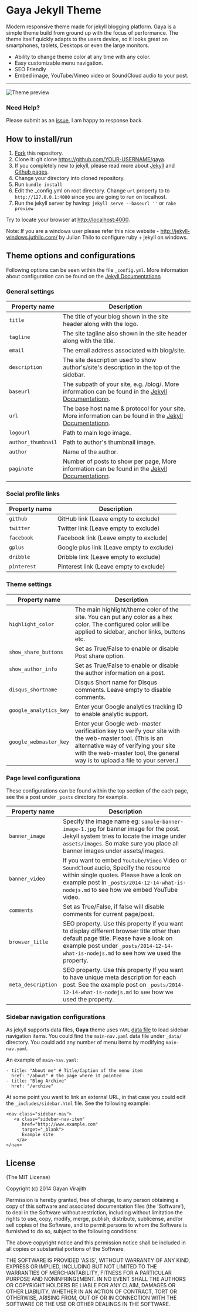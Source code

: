 # Gaya Jekyll Theme

Modern responsive theme made for jekyll blogging platform. 
Gaya is a simple theme build from ground up with the focus of performance. 
The theme itself quickly adapts to the users device, so it looks great on 
smartphones, tablets, Desktops or even the large monitors.

- Ability to change theme color at any time with any color.
- Easy customizable menu navigation.
- SEO Friendly
- Embed image, YouTube/Vimeo video or SoundCloud audio to your post.

---

![Theme preview](http://gayan.me/thumbnails/gaya-jekyll-theme-preview-590x300.png "Gaya jekyll theme")

### Need Help?

Please submit as an 
[issue](https://github.com/web-create/harmony/issues/new), I am happy 
to response back.

## How to install/run

1. [Fork](https://github.com/gayanvirajith/gaya) this repository.
2. Clone it: git clone https://github.com/YOUR-USERNAME/gaya.
3. If you completely new to jekyll, please read more about [Jekyll](http://jekyllrb.com/) and [Github pages](https://help.github.com/articles/using-jekyll-with-pages).
4. Change your directory into cloned repository. 
5. Run `bundle install`
6. Edit the _config.yml on root directory. Change `url` property to to 
`http://127.0.0.1:4000` since you are going to run on localhost.
7. Run the jekyll server by having: `jekyll serve --baseurl ''` or `rake preview`   

Try to locate your browser at [http://localhost:4000](http://localhost:4000).

Note: If you are a windows user please refer this nice website - http://jekyll-windows.juthilo.com/ by Julian Thilo to configure ruby + jekyll on windows.


## Theme options and configurations

Following options can be seen within the file `_config.yml`. More information 
about configuration can be found on the [Jekyll Documentationn][jekyll]

### General settings

| Property name | Description  |
------------ | -------------
`title` | The title of your blog shown in the site header along with the logo.
`tagline` | The site tagline also shown in the site header along with the title.
`email` | The email address associated with blog/site.
`description` | The site description used to show author's/site's description in the top of the sidebar.
`baseurl` | The subpath of your site, e.g. /blog/. More information can be found in the [Jekyll Documentationn][jekyll].
`url` | The base host name & protocol for your site. More information can be found in the [Jekyll Documentationn][jekyll].
`logourl` | Path to main logo image.
`author_thumbnail` | Path to author's thumbnail image. 
`author` | Name of the author.
`paginate` | Number of posts to show per page, More information can be found in the [Jekyll Documentationn][jekyll].

### Social profile links

| Property name | Description  |
------------ | -------------
`github` | GitHub link (Leave empty to exclude)
`twitter` | Twitter link (Leave empty to exclude)
`facebook` | Facebook link (Leave empty to exclude)
`gplus` | Google plus link (Leave empty to exclude)
`dribble` | Dribble link (Leave empty to exclude)
`pinterest` | Pinterest link (Leave empty to exclude)

### Theme settings

| Property name | Description  |
------------ | -------------
`highlight_color` | The main highlight/theme color of the site. You can put any color as a hex color. The configured color will be applied to sidebar, anchor links, buttons etc.
`show_share_buttons` | Set as True/False to enable or disable Post share option.
`show_author_info` | Set as True/False to enable or disable the author information on a post.
`disqus_shortname` | Disqus Short name for Disqus comments. Leave empty to disable comments.
`google_analytics_key` | Enter your Google analytics tracking ID to enable analytic support.
`google_webmaster_key` | Enter your Google web-master verification key to verify your site with the web-master tool. (This is an alternative way of verifying your site with the web-master tool, the general way is to upload a file to your server.)


### Page level configurations

These configurations can be found within the top section of the each page, see the a post under `_posts` directory for example. 

| Property name | Description  |
------------ | -------------
`banner_image` | Specify the image name eg: `sample-banner-image-1.jpg` for banner image for the post. Jekyll system tries to locate the image under `assets/images`. So make sure you place all banner images under assets/images.
`banner_video` | If you want to embed `Youtube/Vimeo` Video or `SoundCloud` audio, Specify the resource within single quotes. Please have a look on example post in `_posts/2014-12-14-what-is-nodejs.md` to see how we embed YouTube video. 
`comments` | Set as True/False, if false will disable comments for current page/post.
`browser_title` | SEO property.  Use this property if you want to display different browser title other than default page title. Please have a look on example post under `_posts/2014-12-14-what-is-nodejs.md` to see how we used the property.
`meta_description` | SEO property. Use this property If you want to have unique meta description for each post. See the example post on `_posts/2014-12-14-what-is-nodejs.md` to see how we used the property.

### Sidebar navigation configurations

As jekyll supports data files, **Gaya** theme uses `YAML` [data file][df] to load sidebar navigation items. You could find the `main-nav.yaml` data file under `_data/` directory. You could add any number of menu items by modifying `main-nav.yaml`. 

An example of `main-nav.yaml`:

```
- title: "About me" # Title/Caption of the menu item
  href: "/about" # the page where it pointed
- title: "Blog Archive"
  href: "/archive"
```

At some point you want to link an external URL, in that case you could edit the `_includes/sidebar.html` file. See the following example:

```
<nav class="sidebar-nav">
   <a class="sidebar-nav-item" 
      href="http://www.example.com"
      target="_blank">
      Example site
    </a>
</nav>
```

## License

(The MIT License)

Copyright (c) 2014 Gayan Virajith

Permission is hereby granted, free of charge, to any person obtaining a copy of this software and associated documentation files (the 'Software'), to deal in the Software without restriction, including without limitation the rights to use, copy, modify, merge, publish, distribute, sublicense, and/or sell copies of the Software, and to permit persons to whom the Software is furnished to do so, subject to the following conditions:

The above copyright notice and this permission notice shall be included in all copies or substantial portions of the Software.

THE SOFTWARE IS PROVIDED 'AS IS', WITHOUT WARRANTY OF ANY KIND, EXPRESS OR IMPLIED, INCLUDING BUT NOT LIMITED TO THE WARRANTIES OF MERCHANTABILITY, FITNESS FOR A PARTICULAR PURPOSE AND NONINFRINGEMENT. IN NO EVENT SHALL THE AUTHORS OR COPYRIGHT HOLDERS BE LIABLE FOR ANY CLAIM, DAMAGES OR OTHER LIABILITY, WHETHER IN AN ACTION OF CONTRACT, TORT OR OTHERWISE, ARISING FROM, OUT OF OR IN CONNECTION WITH THE SOFTWARE OR THE USE OR OTHER DEALINGS IN THE SOFTWARE.

[jekyll]: http://jekyllrb.com
[df]: http://jekyllrb.com/docs/datafiles/
